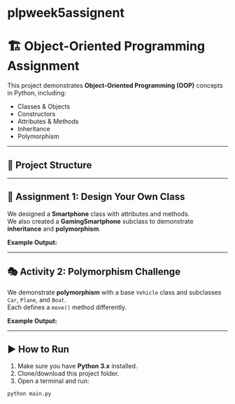 # plpweek5assignent

# 🏗️ Object-Oriented Programming Assignment

This project demonstrates **Object-Oriented Programming (OOP)** concepts in Python, including:
- Classes & Objects
- Constructors
- Attributes & Methods
- Inheritance
- Polymorphism

---

## 📂 Project Structure


---

## 📝 Assignment 1: Design Your Own Class
We designed a **Smartphone** class with attributes and methods.  
We also created a **GamingSmartphone** subclass to demonstrate **inheritance** and **polymorphism**.

**Example Output:**


---

## 🎭 Activity 2: Polymorphism Challenge
We demonstrate **polymorphism** with a base `Vehicle` class and subclasses `Car`, `Plane`, and `Boat`.  
Each defines a `move()` method differently.

**Example Output:**


---

## ▶️ How to Run
1. Make sure you have **Python 3.x** installed.
2. Clone/download this project folder.
3. Open a terminal and run:

```bash
python main.py
